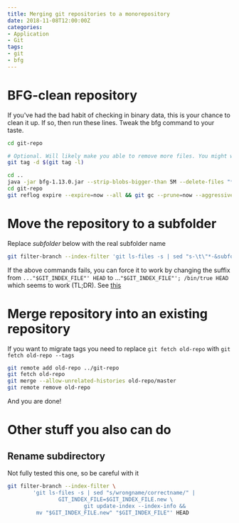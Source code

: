 ```yaml
---
title: Merging git repositories to a monorepository
date: 2018-11-08T12:00:00Z
categories:
- Application
- Git
tags:
- git
- bfg
---
```

# BFG-clean repository

If you've had the bad habit of checking in binary data, this is your chance to clean it up. If so, then run these lines. Tweak the bfg command to your taste.
```bash
cd git-repo

# Optional. Will likely make you able to remove more files. You might want to remove remotes as well.
git tag -d $(git tag -l)

cd ..
java -jar bfg-1.13.0.jar --strip-blobs-bigger-than 5M --delete-files "*.{class, jar, png, svg, ico, zip}" git-repo
cd git-repo
git reflog expire --expire=now --all && git gc --prune=now --aggressive
```

# Move the repository to a subfolder

Replace *subfolder* below with the real subfolder name

```bash
git filter-branch --index-filter 'git ls-files -s | sed "s-\t\"*-&subfolder/-" | GIT_INDEX_FILE=$GIT_INDEX_FILE.new git update-index --index-info && mv "$GIT_INDEX_FILE.new" "$GIT_INDEX_FILE"' HEAD
```
If the above commands fails, you can force it to work by changing the suffix from `..."$GIT_INDEX_FILE"' HEAD` to ...`"$GIT_INDEX_FILE"'; /bin/true HEAD` which seems to work (TL;DR). See [this](https://stackoverflow.com/questions/46651781/git-no-longer-able-to-rewrite-history/46677910#46677910)  

# Merge repository into an existing repository
If you want to migrate tags you need to replace `git fetch old-repo` with `git fetch old-repo --tags`  
```bash
git remote add old-repo ../git-repo
git fetch old-repo
git merge --allow-unrelated-histories old-repo/master
git remote remove old-repo
```
And you are done!

# Other stuff you also can do

## Rename subdirectory

Not fully tested this one, so be careful with it
```bash
git filter-branch --index-filter \
        'git ls-files -s | sed "s/wrongname/correctname/" |
                GIT_INDEX_FILE=$GIT_INDEX_FILE.new \
                        git update-index --index-info &&
         mv "$GIT_INDEX_FILE.new" "$GIT_INDEX_FILE"' HEAD
```


